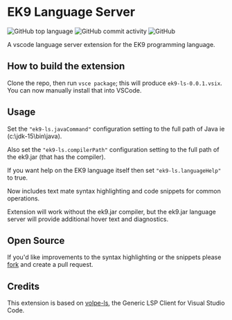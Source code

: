 # EK9 Language Server

![GitHub top language](https://img.shields.io/github/languages/top/stephenjohnlimb/vscode-ek9-ls)
![GitHub commit activity](https://img.shields.io/github/commit-activity/m/stephenjohnlimb/vscode-ek9-ls)
![GitHub](https://img.shields.io/github/license/stephenjohnlimb/vscode-ek9-ls)

A vscode language server extension for the EK9 programming language.

## How to build the extension
Clone the repo, then run `vsce package`; this will produce `ek9-ls-0.0.1.vsix`. You can now manually install that into VSCode.
## Usage

Set the `"ek9-ls.javaCommand"` configuration setting to the full path of Java ie (c:\jdk-15\bin\java).

Also set the `"ek9-ls.compilerPath"` configuration setting to the full path of the ek9.jar (that has the compiler). 

If you want help on the EK9 language itself then set `"ek9-ls.languageHelp"` to true.

Now includes text mate syntax highlighting and code snippets for common operations.

Extension will work without the ek9.jar compiler, but the ek9.jar language server will provide additional hover text and diagnostics.

## Open Source
If you'd like improvements to the syntax highlighting or the snippets please [fork](https://github.com/stephenjohnlimb/vscode-ek9-ls)
and create a pull request.
## Credits

This extension is based on [volpe-ls](https://github.com/ViliamVadocz/vscode-volpe-ls), the Generic LSP Client for Visual Studio Code.

